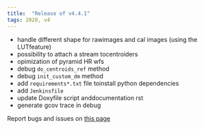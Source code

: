 ```yaml
---
title:  "Release of v4.4.1"
tags: 2020, v4
---
```


 - handle different shape for rawimages and cal images (using the LUTfeature)
 - possibility to attach a stream tocentroiders
 - opimization of pyramid HR wfs
 - debug ```do_centroids_ref``` method
 - debug ```init_custom_dm``` method
 - add ```requirements*.txt``` file toinstall python dependencies
 - add ```Jenkinsfile```
 - update Doxyfile script anddocumentation rst
 - generate gcov trace in debug

Report bugs and issues on [this page](https://github.com/ANR-COMPASS/shesha/issues)
